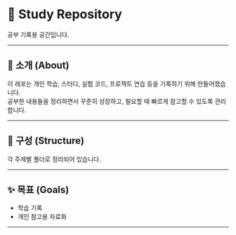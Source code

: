 # 📖 Study Repository

공부 기록용 공간입니다.

---

## 📌 소개 (About)

이 레포는 개인 학습, 스터디, 실험 코드, 프로젝트 연습 등을 기록하기 위해 만들어졌습니다.  
공부한 내용들을 정리하면서 꾸준히 성장하고, 필요할 때 빠르게 참고할 수 있도록 관리합니다.

---

## 📂 구성 (Structure)

각 주제별 폴더로 정리되어 있습니다.

---

## ✨ 목표 (Goals)

- 학습 기록  
- 개인 참고용 자료화

---

